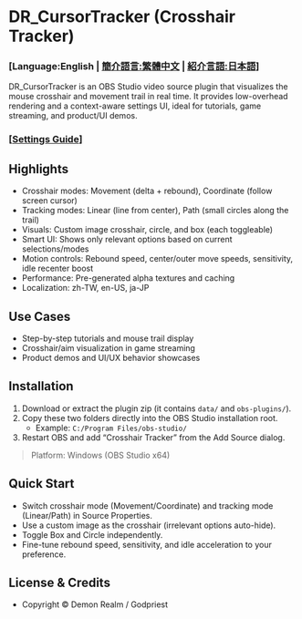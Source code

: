 # DR_CursorTracker (Crosshair Tracker)

### [**Language:English | [簡介語言:繁體中文](README.md) | [紹介言語:日本語](README_JP.md)**]

DR_CursorTracker is an OBS Studio video source plugin that visualizes the mouse crosshair and movement trail in real time.
It provides low-overhead rendering and a context-aware settings UI, ideal for tutorials, game streaming, and product/UI demos.

### [**[Settings Guide](SETTINGS_GUIDE_EN.md)**]

## Highlights
- Crosshair modes: Movement (delta + rebound), Coordinate (follow screen cursor)
- Tracking modes: Linear (line from center), Path (small circles along the trail)
- Visuals: Custom image crosshair, circle, and box (each toggleable)
- Smart UI: Shows only relevant options based on current selections/modes
- Motion controls: Rebound speed, center/outer move speeds, sensitivity, idle recenter boost
- Performance: Pre-generated alpha textures and caching
- Localization: zh-TW, en-US, ja-JP

## Use Cases
- Step-by-step tutorials and mouse trail display
- Crosshair/aim visualization in game streaming
- Product demos and UI/UX behavior showcases

## Installation
1. Download or extract the plugin zip (it contains `data/` and `obs-plugins/`).
2. Copy these two folders directly into the OBS Studio installation root.
   - Example: `C:/Program Files/obs-studio/`
3. Restart OBS and add “Crosshair Tracker” from the Add Source dialog.

> Platform: Windows (OBS Studio x64)

## Quick Start
- Switch crosshair mode (Movement/Coordinate) and tracking mode (Linear/Path) in Source Properties.
- Use a custom image as the crosshair (irrelevant options auto-hide).
- Toggle Box and Circle independently.
- Fine-tune rebound speed, sensitivity, and idle acceleration to your preference.

## License & Credits
- Copyright © Demon Realm / Godpriest
